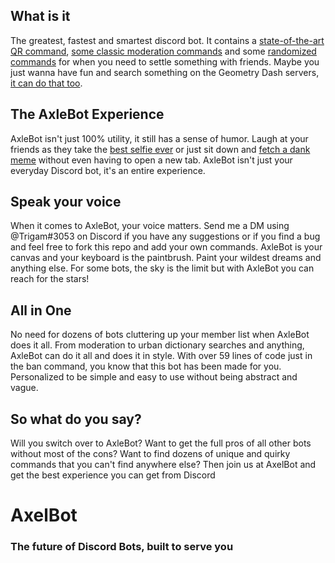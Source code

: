## What is it
The greatest, fastest and smartest discord bot. It contains a [state-of-the-art QR command](https://github.com/Trigam04/AxleBot/blob/master/commands/qr.js), [some classic moderation commands](https://github.com/Trigam04/AxleBot/blob/master/commands/ban.js) and some [randomized commands](https://github.com/Trigam04/AxleBot/blob/master/commands/dice.js) for when you need to settle something with friends. Maybe you just wanna have fun and search something on the Geometry Dash servers, [it can do that too](https://github.com/Trigam04/AxleBot/blob/master/commands/gd.js).

## The AxleBot Experience

AxleBot isn't just 100% utility, it still has a sense of humor. Laugh at your friends as they take the [best selfie ever](https://github.com/Trigam04/AxleBot/blob/master/commands/selfie.js) or just sit down and [fetch a dank meme](https://github.com/Trigam04/AxleBot/blob/master/commands/meme.js) without even having to open a new tab. AxleBot isn't just your everyday Discord bot, it's an entire experience.

## Speak your voice

When it comes to AxleBot, your voice matters. Send me a DM using @Trigam#3053 on Discord if you have any suggestions or if you find a bug and feel free to fork this repo and add your own commands. AxleBot is your canvas and your keyboard is the paintbrush. Paint your wildest dreams and anything else. For some bots, the sky is the limit but with AxleBot you can reach for the stars!

## All in One

No need for dozens of bots cluttering up your member list when AxleBot does it all. From moderation to urban dictionary searches and anything, AxleBot can do it all and does it in style. With over 59 lines of code just in the ban command, you know that this bot has been made for you. Personalized to be simple and easy to use without being abstract and vague.

## So what do you say?

Will you switch over to AxleBot? Want to get the full pros of all other bots without most of the cons? Want to find dozens of unique and quirky commands that you can't find anywhere else? Then join us at AxelBot and get the best experience you can get from Discord

# AxelBot
### The future of Discord Bots, built to serve you
